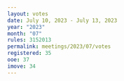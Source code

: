 ```yaml
---
layout: votes
date: July 10, 2023 - July 13, 2023
year: "2023"
month: "07"
rules: 3152013
permalink: meetings/2023/07/votes
registered: 35
ooe: 37
imove: 34
---
```


